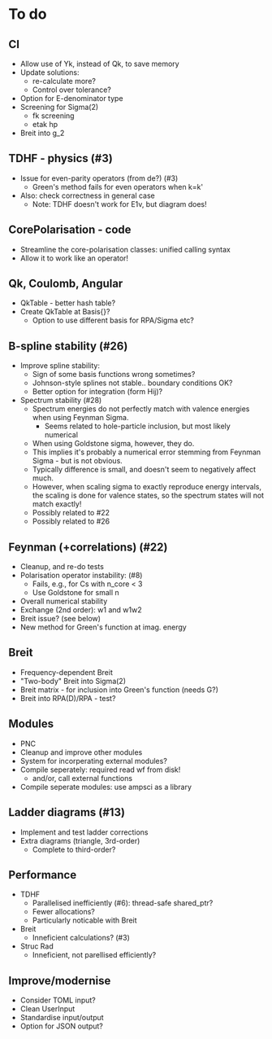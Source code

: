 # To do

## CI

* Allow use of Yk, instead of Qk, to save memory
* Update solutions:
  * re-calculate more?
  * Control over tolerance?
* Option for E-denominator type
* Screening for Sigma(2)
  * fk screening
  * etak hp
* Breit into g_2

## TDHF - physics (#3)

* Issue for even-parity operators (from de?) (#3)
  * Green's method fails for even operators when k=k'
* Also: check correctness in general case
  * Note: TDHF doesn't work for E1v, but diagram does!

## CorePolarisation - code

* Streamline the core-polarisation classes: unified calling syntax
* Allow it to work like an operator!

## Qk, Coulomb, Angular

* QkTable - better hash table?
* Create QkTable at Basis{}?
  * Option to use different basis for RPA/Sigma etc?

## B-spline stability (#26)

* Improve spline stability:
  * Sign of some basis functions wrong sometimes?
  * Johnson-style splines not stable.. boundary conditions OK?
  * Better option for integration (form Hij)?
* Spectrum stability (#28)
  * Spectrum energies do not perfectly match with valence energies when using Feynman Sigma.
    * Seems related to hole-particle inclusion, but most likely numerical
  * When using Goldstone sigma, however, they do.
  * This implies it's probably a numerical error stemming from Feynman Sigma - but is not obvious.
  * Typically difference is small, and doesn't seem to negatively affect much.
  * However, when scaling sigma to exactly reproduce energy intervals, the scaling  is done for valence states, so the spectrum states will not match exactly!
  * Possibly related to #22
  * Possibly related to #26

## Feynman (+correlations) (#22)

* Cleanup, and re-do tests
* Polarisation operator instability: (#8)
  * Fails, e.g., for Cs with n_core < 3
  * Use Goldstone for small n
* Overall numerical stability
* Exchange (2nd order): w1 and w1w2
* Breit issue? (see below)
* New method for Green's function at imag. energy

## Breit

* Frequency-dependent Breit
* "Two-body" Breit into Sigma(2)
* Breit matrix - for inclusion into Green's function (needs G?)
* Breit into RPA(D)/RPA - test?

## Modules

* PNC
* Cleanup and improve other modules
* System for incorperating external modules?
* Compile seperately: required read wf from disk!
  * and/or, call external functions
* Compile seperate modules: use ampsci as a library

## Ladder diagrams (#13)

* Implement and test ladder corrections
* Extra diagrams (triangle, 3rd-order)
  * Complete to third-order?

## Performance

* TDHF
  * Parallelised inefficiently (#6): thread-safe shared_ptr?
  * Fewer allocations?
  * Particularly noticable with Breit
* Breit
  * Inneficient calculations? (#3)
* Struc Rad
  * Inneficient, not parellised efficiently?

## Improve/modernise

* Consider TOML input?
* Clean UserInput
* Standardise input/output
* Option for JSON output?
